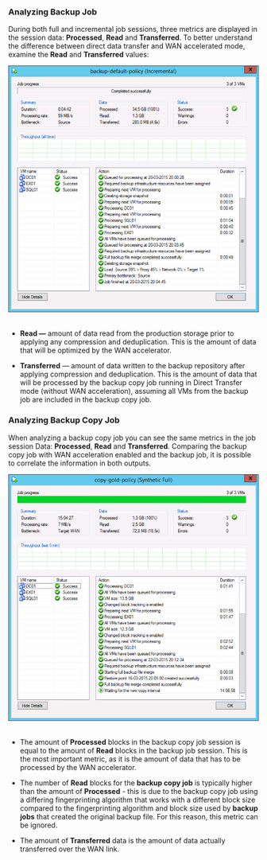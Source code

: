 ### Analyzing Backup Job
During both full and incremental job sessions, three metrics are displayed in the session data: **Processed**, **Read** and **Transferred**. To better understand the difference between direct data transfer and WAN accelerated mode, examine the **Read** and **Transferred** values: 

![](../media/image19.png) 

-   **Read —** amount of data read from the production storage prior to applying any compression and deduplication. This is the amount of data that will be optimized by the WAN accelerator.

-   **Transferred** — amount of data written to the backup repository after applying compression and deduplication. This is the amount of data that will be processed by the backup copy job running in Direct Transfer mode (without WAN acceleration), assuming all VMs from the backup job are included in the backup copy job.

### Analyzing Backup Copy Job
When analyzing a backup copy job you can see the same metrics in the job session Data: **Processed**, **Read** and **Transferred**. Comparing the backup copy job with WAN acceleration enabled and the backup job, it is possible to correlate the information in both outputs.

![](../media/image20.png) 

-   The amount of **Processed** blocks in the backup copy job session is equal to the amount of **Read** blocks in the backup job session. This is the most important metric, as it is the amount of data that has to be processed by the WAN accelerator.

-   The number of **Read** blocks for the **backup copy job** is typically higher than the amount of **Processed** - this is due to the backup copy job using a differing fingerprinting algorithm that works with a different block size compared to the fingerprinting algorithm and block size used by **backup jobs** that created the original backup file. For this reason, this metric can be ignored.

-   The amount of **Transferred** data is the amount of data actually transferred over the WAN link. 
